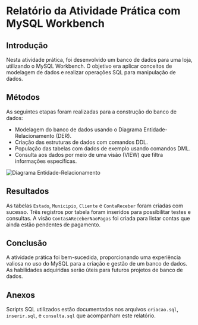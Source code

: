 # Relatório da Atividade Prática com MySQL Workbench

## Introdução
Nesta atividade prática, foi desenvolvido um banco de dados para uma loja, utilizando o MySQL Workbench. O objetivo era aplicar conceitos de modelagem de dados e realizar operações SQL para manipulação de dados.

## Métodos
As seguintes etapas foram realizadas para a construção do banco de dados:
- Modelagem do banco de dados usando o Diagrama Entidade-Relacionamento (DER).
- Criação das estruturas de dados com comandos DDL.
- População das tabelas com dados de exemplo usando comandos DML.
- Consulta aos dados por meio de uma visão (VIEW) que filtra informações específicas.

![Diagrama Entidade-Relacionamento](image.png)

## Resultados
As tabelas `Estado`, `Municipio`, `Cliente` e `ContaReceber` foram criadas com sucesso. Três registros por tabela foram inseridos para possibilitar testes e consultas. A visão `ContasAReceberNaoPagas` foi criada para listar contas que ainda estão pendentes de pagamento.

## Conclusão
A atividade prática foi bem-sucedida, proporcionando uma experiência valiosa no uso do MySQL para a criação e gestão de um banco de dados. As habilidades adquiridas serão úteis para futuros projetos de banco de dados.

## Anexos
Scripts SQL utilizados estão documentados nos arquivos `criacao.sql`, `inserir.sql`, e `consulta.sql` que acompanham este relatório.

